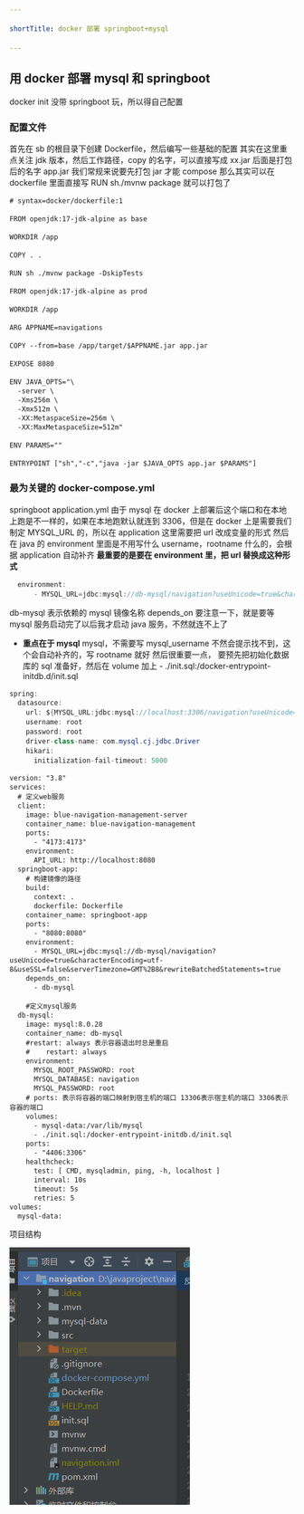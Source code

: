 ```yaml
---

shortTitle: docker 部署 springboot+mysql

---
```


## 用 docker 部署 mysql 和 springboot

docker init 没带 springboot 玩，所以得自己配置

### 配置文件

首先在 sb 的根目录下创建 Dockerfile，然后编写一些基础的配置
其实在这里重点关注 jdk 版本，然后工作路径，copy 的名字，可以直接写成 xx.jar 后面是打包后的名字 app.jar
我们常规来说要先打包 jar 才能 compose 那么其实可以在 dockerfile 里面直接写 RUN sh./mvnw package 就可以打包了

```docker 
# syntax=docker/dockerfile:1

FROM openjdk:17-jdk-alpine as base

WORKDIR /app

COPY . .

RUN sh ./mvnw package -DskipTests

FROM openjdk:17-jdk-alpine as prod

WORKDIR /app

ARG APPNAME=navigations

COPY --from=base /app/target/$APPNAME.jar app.jar

EXPOSE 8080

ENV JAVA_OPTS="\
  -server \
  -Xms256m \
  -Xmx512m \
  -XX:MetaspaceSize=256m \
  -XX:MaxMetaspaceSize=512m"

ENV PARAMS=""

ENTRYPOINT ["sh","-c","java -jar $JAVA_OPTS app.jar $PARAMS"]
```

### 最为关键的 docker-compose.yml

springboot application.yml
由于 mysql 在 docker 上部署后这个端口和在本地上跑是不一样的，如果在本地跑默认就连到 3306，但是在 docker 上是需要我们制定 MYSQL_URL 的，所以在 application 这里需要把 url 改成变量的形式
然后在 java 的 environment 里面是不用写什么 username，rootname 什么的，会根据 application 自动补齐
**最重要的是要在 environment 里，把 url 替换成这种形式**

```java 
  environment:
      - MYSQL_URL=jdbc:mysql://db-mysql/navigation?useUnicode=true&characterEncoding=utf-8&useSSL=false&serverTimezone=GMT%2B8&rewriteBatchedStatements=true
```

db-mysql 表示依赖的 mysql 镜像名称
depends_on 要注意一下，就是要等 mysql 服务启动完了以后我才启动 java 服务，不然就连不上了

- **重点在于 mysql**
  mysql，不需要写 mysql_username 不然会提示找不到，这个会自动补齐的，写 rootname 就好
  然后很重要一点，
  要预先把初始化数据库的 sql 准备好，然后在 volume 加上 - ./init.sql:/docker-entrypoint-initdb.d/init.sql

```java 
spring:
  datasource:
    url: ${MYSQL_URL:jdbc:mysql://localhost:3306/navigation?useUnicode=true&characterEncoding=utf-8&useSSL=false&serverTimezone=GMT%2B8&rewriteBatchedStatements=true}
    username: root
    password: root
    driver-class-name: com.mysql.cj.jdbc.Driver
    hikari:
      initialization-fail-timeout: 5000
```

```docker 
version: "3.8"
services:
  # 定义web服务
  client:
    image: blue-navigation-management-server
    container_name: blue-navigation-management
    ports:
      - "4173:4173"
    environment:
      API_URL: http://localhost:8080
  springboot-app:
    # 构建镜像的路径
    build:
      context: .
      dockerfile: Dockerfile
    container_name: springboot-app
    ports:
      - "8080:8080"
    environment:
      - MYSQL_URL=jdbc:mysql://db-mysql/navigation?useUnicode=true&characterEncoding=utf-8&useSSL=false&serverTimezone=GMT%2B8&rewriteBatchedStatements=true
    depends_on:
      - db-mysql

    #定义mysql服务
  db-mysql:
    image: mysql:8.0.28
    container_name: db-mysql
    #restart: always 表示容器退出时总是重启
    #    restart: always
    environment:
      MYSQL_ROOT_PASSWORD: root
      MYSQL_DATABASE: navigation
      MYSQL_PASSWORD: root
    # ports: 表示将容器的端口映射到宿主机的端口 13306表示宿主机的端口 3306表示容器的端口
    volumes:
      - mysql-data:/var/lib/mysql
      - ./init.sql:/docker-entrypoint-initdb.d/init.sql
    ports:
      - "4406:3306"
    healthcheck:
      test: [ CMD, mysqladmin, ping, -h, localhost ]
      interval: 10s
      timeout: 5s
      retries: 5
volumes:
  mysql-data:
```

项目结构

![Alt text](image.png)
